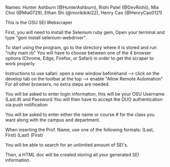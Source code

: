 Names: Hunter Ashburn (@HunterAshburn), Rishi Patel (@DevRishii), Mia Choi (@Mia0729), Ethan Shi (@morikikiki22), Henry Cao (@HenryCao0121)

This is the OSU SEI Webscraper

First, you will need to install the Selenium ruby gem, Open your terminal and type "gem install selenium-webdriver".

To start using the program, go to the directory where it is stored and run "ruby main.rb"
You will have to choose between one of the 4 browser options (Chrome, Edge, Firefox, or Safari) in order to get the scraper to work properly.

Instructions to use safari: open a new window beforehand --> click on the develop tab on the toolbar at the top --> enable "Allow Remote Automation"
For all other browsers, no extra steps are needed.

You will be asked to enter login information, this will be your OSU Username (Last.#) and Password
You will then have to accept the DUO authentication via push notification

You will be asked to enter either the name or course # for the class you want along with the campus and department.

When inserting the Prof. Name, use one of the following formats: 
  (Last, First)
  (Last)
  (First)
  
You will be able to search for an unlimited amount of SEI's.

Then, a HTML doc will be created storing all your generated SEI information.

